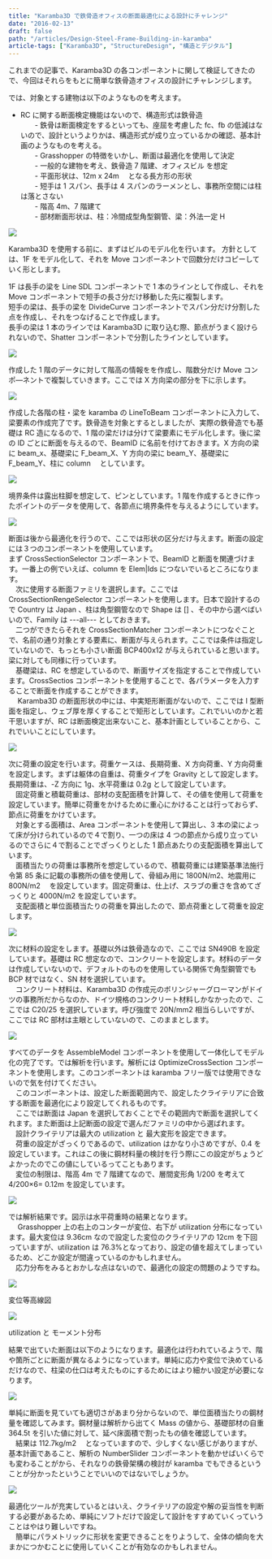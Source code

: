 ```yaml
---
title: "Karamba3D で鉄骨造オフィスの断面最適化による設計にチャレンジ"
date: "2016-02-13"
draft: false
path: "/articles/Design-Steel-Frame-Building-in-karamba"
article-tags: ["Karamba3D", "StructureDesign", "構造とデジタル"]
---
```


これまでの記事で、Karamba3D の各コンポーネントに関して検証してきたので、今回はそれらをもとに簡単な鉄骨造オフィスの設計にチャレンジします。

では、対象とする建物は以下のようなものを考えます。

- RC に関する断面検定機能はないので、構造形式は鉄骨造  
　　- 鉄骨は断面検定をするといっても、座屈を考慮した fc、fb の低減はないので、設計というよりかは、構造形式が成り立っているかの確認、基本計画のようなものを考える。  
　　- Grasshopper の特徴をいかし、断面は最適化を使用して決定  
　　- 一般的な建物を考え、鉄骨造 7 階建、オフィスビル を想定  
　　- 平面形状は、12m x 24m 　となる長方形の形状  
　　- 短手は 1 スパン、長手は 4 スパンのラーメンとし、事務所空間には柱は落とさない  
　　- 階高 4m、7 階建て  
　　- 部材断面形状は、柱：冷間成型角型鋼管、梁：外法一定 H

[![](https://2.bp.blogspot.com/-n3NxJVYJPP8/Vrda8jp_1zI/AAAAAAAABMo/oCgjLGJL4Ik/s640/%25E3%2582%25B5%25E3%2583%25A0%25E3%2583%258D%25E3%2582%25A4%25E3%2583%25AB.JPG)](https://2.bp.blogspot.com/-n3NxJVYJPP8/Vrda8jp_1zI/AAAAAAAABMo/oCgjLGJL4Ik/s1600/%25E3%2582%25B5%25E3%2583%25A0%25E3%2583%258D%25E3%2582%25A4%25E3%2583%25AB.JPG)

Karamba3D を使用する前に、まずはビルのモデル化を行います。
方針としては、1F をモデル化して、それを Move コンポーネントで回数分だけコピーしていく形とします。  

1F は長手の梁を Line SDL コンポーネントで 1 本のラインとして作成し、それを Move コンポーネントで短手の長さ分だけ移動した先に複製します。  
短手の梁は、長手の梁を DivideCurve コンポーネントでスパン分だけ分割した点を作成し、それをつなげることで作成します。  
長手の梁は 1 本のラインでは Karamba3D に取り込む際、節点がうまく設けられないので、Shatter コンポーネントで分割したラインとしています。  

[![](https://1.bp.blogspot.com/-nKPuc3WbrLs/Vriy6cWaqkI/AAAAAAAABM4/IaBSf-TQtRA/s640/1%25E9%259A%258E%25E3%2581%25AE%25E3%2583%25A2%25E3%2583%2587%25E3%2583%25AB%25E5%258C%2596.JPG)](https://1.bp.blogspot.com/-nKPuc3WbrLs/Vriy6cWaqkI/AAAAAAAABM4/IaBSf-TQtRA/s1600/1%25E9%259A%258E%25E3%2581%25AE%25E3%2583%25A2%25E3%2583%2587%25E3%2583%25AB%25E5%258C%2596.JPG)

作成した 1 階のデータに対して階高の情報をを作成し、階数分だけ Move コンポ―ネントで複製していきます。ここでは X 方向梁の部分を下に示します。

[![](https://4.bp.blogspot.com/-xImt_mw8ju0/Vri1QKnRa4I/AAAAAAAABNA/gJvfimCGukU/s640/%25E9%259A%258E%25E6%2595%25B0%25E5%2588%2586%25E8%25A4%2587%25E8%25A3%25BD.JPG)](https://4.bp.blogspot.com/-xImt_mw8ju0/Vri1QKnRa4I/AAAAAAAABNA/gJvfimCGukU/s1600/%25E9%259A%258E%25E6%2595%25B0%25E5%2588%2586%25E8%25A4%2587%25E8%25A3%25BD.JPG)

作成した各階の柱・梁を karamba の LineToBeam コンポーネントに入力して、梁要素の作成完了です。鉄骨造を対象とするとしましたが、実際の鉄骨造でも基礎は RC 造になるので、1 階の梁だけは分けて梁要素にモデル化します。後に梁の ID ごとに断面を与えるので、BeamID に名前を付けておきます。X 方向の梁に beam_x、基礎梁に F_beam_X、Y 方向の梁に beam_Y、基礎梁に F_beam_Y、柱に column 　としています。

[![](https://4.bp.blogspot.com/-V97iA10rGd4/Vri29lmyFUI/AAAAAAAABNM/4_JrUDbpsbY/s640/%25E6%25A2%2581%25E8%25A6%2581%25E7%25B4%25A0%25E4%25BD%259C%25E6%2588%2590.JPG)](https://4.bp.blogspot.com/-V97iA10rGd4/Vri29lmyFUI/AAAAAAAABNM/4_JrUDbpsbY/s1600/%25E6%25A2%2581%25E8%25A6%2581%25E7%25B4%25A0%25E4%25BD%259C%25E6%2588%2590.JPG)

境界条件は露出柱脚を想定して、ピンとしています。1 階を作成するときに作ったポイントのデータを使用して、各節点に境界条件を与えるようにしています。

[![](https://2.bp.blogspot.com/-S2EVQ6ekFH8/Vr6qFCENVcI/AAAAAAAABNg/JNcTxnNO-xk/s640/%25E5%25A2%2583%25E7%2595%258C%25E6%259D%25A1%25E4%25BB%25B6.JPG)](https://2.bp.blogspot.com/-S2EVQ6ekFH8/Vr6qFCENVcI/AAAAAAAABNg/JNcTxnNO-xk/s1600/%25E5%25A2%2583%25E7%2595%258C%25E6%259D%25A1%25E4%25BB%25B6.JPG)

断面は後から最適化を行うので、ここでは形状の区分だけ与えます。断面の設定には３つのコンポーネントを使用しています。  
まず CrossSectionSelector コンポーネントで、BeamID と断面を関連づけます。一番上の例でいえば、column を Elem|Ids につないでいるところになります。  
　次に使用する断面ファミリを選択します。ここでは CrossSectionRengeSelector コンポーネントを使用します。日本で設計するので Country は Japan 、柱は角型鋼管なので Shape は \[\] 、その中から選べばいいので、Family は ---all--- としておきます。  
　二つができたらそれを CrossSectionMatcher コンポーネントにつなぐことで、名前の通り対象とする要素に、断面が与えられます。ここでは条件は指定していないので、もっとも小さい断面 BCP400x12 が与えられていると思います。　梁に対しても同様に行っています。  
　基礎梁は、RC を想定しているので、断面サイズを指定することで作成しています。CrossSectios コンポーネントを使用することで、各パラメータを入力することで断面を作成することができます。　  
　 Karamba3D の断面形状の中には、中実矩形断面がないので、ここでは I 型断面を指定し、ウェブ厚を厚くすることで矩形としています。これでいいのかと若干思いますが、RC は断面検定出来ないこと、基本計画としていることから、これでいいことにしています。

[![](https://1.bp.blogspot.com/-hTvKYR3AvCw/Vr6rJ25EdXI/AAAAAAAABNw/PfgZg2tSZvc/s640/%25E6%2596%25AD%25E9%259D%25A2%25E8%25A8%25AD%25E5%25AE%259A.JPG)](https://1.bp.blogspot.com/-hTvKYR3AvCw/Vr6rJ25EdXI/AAAAAAAABNw/PfgZg2tSZvc/s1600/%25E6%2596%25AD%25E9%259D%25A2%25E8%25A8%25AD%25E5%25AE%259A.JPG)

次に荷重の設定を行います。荷重ケースは、長期荷重、X 方向荷重、Y 方向荷重を設定します。まずは躯体の自重は、荷重タイプを Gravity として設定します。長期荷重は、-Z 方向に 1g、水平荷重は 0.2g として設定しています。  
　固定荷重と積載荷重は、部材の支配面積を計算して、その値を使用して荷重を設定しています。簡単に荷重をかけるために重心にかけることは行っておらず、節点に荷重をかけています。  
　対象とする面積は、Area コンポーネントを使用して算出し、3 本の梁によって床が分けられているので４で割り、一つの床は 4 つの節点から成り立っているのでさらに４で割ることでざっくりとした 1 節点あたりの支配面積を算出しています。  
　面積当たりの荷重は事務所を想定しているので、積載荷重には建築基準法施行令第 85 条に記載の事務所の値を使用して、骨組み用に 1800N/m2、地震用に 800N/m2 　を設定しています。固定荷重は、仕上げ、スラブの重さを含めてざっくりと 4000N/m2 を設定しています。  
　支配面積と単位面積当たりの荷重を算出したので、節点荷重として荷重を設定します。

[![](https://1.bp.blogspot.com/-nyVGh0TPg0g/Vr6yfPoPtEI/AAAAAAAABOQ/ezw3OCp1Vho/s640/%25E8%258D%25B7%25E9%2587%258D%25E3%2581%25AE%25E8%25A8%25AD%25E5%25AE%259A.JPG)](https://1.bp.blogspot.com/-nyVGh0TPg0g/Vr6yfPoPtEI/AAAAAAAABOQ/ezw3OCp1Vho/s1600/%25E8%258D%25B7%25E9%2587%258D%25E3%2581%25AE%25E8%25A8%25AD%25E5%25AE%259A.JPG)

次に材料の設定をします。基礎以外は鉄骨造なので、ここでは SN490B を設定しています。基礎は RC 想定なので、コンクリートを設定します。材料のデータは作成していないので、デフォルトのものを使用している関係で角型鋼管でも BCP 材ではなく、SN 材を選択しています。  
　コンクリート材料は、Karamba3D の作成元のボリンジャーグローマンがドイツの事務所だからなのか、ドイツ規格のコンクリート材料しかなかったので、ここでは C20/25 を選択しています。呼び強度で 20N/mm2 相当らしいですが、ここでは RC 部材は主眼としていないので、このままとします。

[![](https://4.bp.blogspot.com/-3dsaeURL5Fg/Vr63ABekoMI/AAAAAAAABOg/TfkOkLu12VA/s640/%25E6%259D%2590%25E6%2596%2599%25E3%2581%25AE%25E8%25A8%25AD%25E5%25AE%259A.JPG)](https://4.bp.blogspot.com/-3dsaeURL5Fg/Vr63ABekoMI/AAAAAAAABOg/TfkOkLu12VA/s1600/%25E6%259D%2590%25E6%2596%2599%25E3%2581%25AE%25E8%25A8%25AD%25E5%25AE%259A.JPG)

すべてのデータを AssembleModel コンポーネントを使用して一体化してモデル化の完了です。では解析を行います。解析には OptimizeCrossSection コンポーネントを使用します。このコンポーネントは karamba フリー版では使用できないので気を付けてください。  
　このコンポーネントは、設定した断面範囲内で、設定したクライテリアに合致する断面を最適化により設定してくれるものです。  
　ここでは断面は Japan を選択しておくことでその範囲内で断面を選択してくれます。また断面は上記断面の設定で選んだファミリの中から選ばれます。  
　設計クライテリアは最大の utilization と 最大変形を設定できます。  
　荷重の設定がざっくりであるので、utilization はかなり小さめですが、0.4 を設定しています。これはこの後に鋼材料量の検討を行う際にこの設定がちょうどよかったのでこの値にしているってこともあります。  
　変位の制限は、階高 4m で 7 階建てなので、層間変形角 1/200 を考えて　 4/200×6= 0.12m を設定しています。

[![](https://2.bp.blogspot.com/-4PWafkxy90M/Vr66TdTbQYI/AAAAAAAABO4/XIPTqVt6bTQ/s640/%25E8%25A7%25A3%25E6%259E%2590%25E5%25AE%259F%25E8%25A1%258C.JPG)](https://2.bp.blogspot.com/-4PWafkxy90M/Vr66TdTbQYI/AAAAAAAABO4/XIPTqVt6bTQ/s1600/%25E8%25A7%25A3%25E6%259E%2590%25E5%25AE%259F%25E8%25A1%258C.JPG)

では解析結果です。図示は水平荷重時の結果となります。  
　 Grasshopper 上の右上のコンターが変位、右下が utilization 分布になっています。最大変位は 9.36cm なので設定した変位のクライテリアの 12cm を下回っていますが、utilization は 76.3%となっており、設定の値を超えてしまっているため、どこか設定が間違っているのかもしれません。  
　応力分布をみるとおかしな点はないので、最適化の設定の問題のようですね。

[![](https://3.bp.blogspot.com/-HrsF5Zk1dU4/Vr693xXk6_I/AAAAAAAABPM/JhFuy_UfISE/s640/%25E8%25A7%25A3%25E6%259E%2590%25E7%25B5%2590%25E6%259E%259C.JPG)](https://3.bp.blogspot.com/-HrsF5Zk1dU4/Vr693xXk6_I/AAAAAAAABPM/JhFuy_UfISE/s1600/%25E8%25A7%25A3%25E6%259E%2590%25E7%25B5%2590%25E6%259E%259C.JPG)

変位等高線図

[![](https://3.bp.blogspot.com/-YMGq93qXQ5Q/Vr699p00uDI/AAAAAAAABPQ/PRyQtKBs_EU/s640/%25E6%259B%25B2%25E3%2581%2592%25E3%2583%25A2%25E3%2583%25BC%25E3%2583%25A1%25E3%2583%25B3%25E3%2583%2588.JPG)](https://3.bp.blogspot.com/-YMGq93qXQ5Q/Vr699p00uDI/AAAAAAAABPQ/PRyQtKBs_EU/s1600/%25E6%259B%25B2%25E3%2581%2592%25E3%2583%25A2%25E3%2583%25BC%25E3%2583%25A1%25E3%2583%25B3%25E3%2583%2588.JPG)

utilization と モーメント分布

結果で出ていた断面は以下のようになります。最適化は行われているようで、階や箇所ごとに断面が異なるようになっています。単純に応力や変位で決めているだけなので、柱梁の仕口は考えたものにするためにはより細かい設定が必要になります。

[![](https://3.bp.blogspot.com/-lw1YdIDQYw4/Vr7AD6TyizI/AAAAAAAABPg/ExICiWxKuLs/s640/%25E6%2596%25AD%25E9%259D%25A2.JPG)](https://3.bp.blogspot.com/-lw1YdIDQYw4/Vr7AD6TyizI/AAAAAAAABPg/ExICiWxKuLs/s1600/%25E6%2596%25AD%25E9%259D%25A2.JPG)

単純に断面を見ていても適切さがあまり分からないので、単位面積当たりの鋼材量を確認してみます。鋼材量は解析から出てく Mass の値から、基礎部材の自重 364.5t を引いた値に対して、延べ床面積で割ったもの値を確認しています。  
　結果は 112.7kg/m2 　となっていますので、少しすくない感じがありますが、基本計画であること、解析の NumberSlider コンポーネントを動かせばいくらでも変わることがから、それなりの鉄骨架構の検討が karamba でもできるということが分かったということでいいのではないでしょうか。

[![](https://2.bp.blogspot.com/-gI2baTvh2Qg/Vr7A_I3Ec6I/AAAAAAAABPs/O114xCaEXwQ/s640/%25E9%258B%25BC%25E6%259D%2590%25E9%2587%258F.JPG)](https://2.bp.blogspot.com/-gI2baTvh2Qg/Vr7A_I3Ec6I/AAAAAAAABPs/O114xCaEXwQ/s1600/%25E9%258B%25BC%25E6%259D%2590%25E9%2587%258F.JPG)

最適化ツールが充実しているとはいえ、クライテリアの設定や解の妥当性を判断する必要があるため、単純にソフトだけで設定して設計をすすめていくっていうことはやはり難しいですね。  
　簡単にパラメトリックに形状を変更できることをりようして、全体の傾向を大まかにつかむことに使用していくことが有効なのかもしれません。
